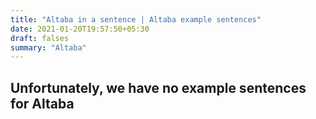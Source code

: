 ```yaml
---
title: "Altaba in a sentence | Altaba example sentences"
date: 2021-01-20T19:57:50+05:30
draft: falses
summary: "Altaba"
---
```

## Unfortunately, we have no example sentences for Altaba                 
